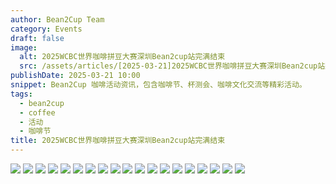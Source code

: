 ```yaml
---
author: Bean2Cup Team
category: Events
draft: false
image:
  alt: 2025WCBC世界咖啡拼豆大赛深圳Bean2cup站完满结束
  src: /assets/articles/[2025-03-21]2025WCBC世界咖啡拼豆大赛深圳Bean2cup站完满结束_03.jpg
publishDate: 2025-03-21 10:00
snippet: Bean2Cup 咖啡活动资讯，包含咖啡节、杯测会、咖啡文化交流等精彩活动。
tags:
  - bean2cup
  - coffee
  - 活动
  - 咖啡节
title: 2025WCBC世界咖啡拼豆大赛深圳Bean2cup站完满结束
---
```


![](/assets/articles/[2025-03-21]2025WCBC世界咖啡拼豆大赛深圳Bean2cup站完满结束_03.jpg)
![](/assets/articles/[2025-03-21]2025WCBC世界咖啡拼豆大赛深圳Bean2cup站完满结束_04.jpg)
![](/assets/articles/[2025-03-21]2025WCBC世界咖啡拼豆大赛深圳Bean2cup站完满结束_05.jpg)
![](/assets/articles/[2025-03-21]2025WCBC世界咖啡拼豆大赛深圳Bean2cup站完满结束_06.jpg)
![](/assets/articles/[2025-03-21]2025WCBC世界咖啡拼豆大赛深圳Bean2cup站完满结束_07.jpg)
![](/assets/articles/[2025-03-21]2025WCBC世界咖啡拼豆大赛深圳Bean2cup站完满结束_08.jpg)
![](/assets/articles/[2025-03-21]2025WCBC世界咖啡拼豆大赛深圳Bean2cup站完满结束_09.jpg)
![](/assets/articles/[2025-03-21]2025WCBC世界咖啡拼豆大赛深圳Bean2cup站完满结束_10.jpg)
![](/assets/articles/[2025-03-21]2025WCBC世界咖啡拼豆大赛深圳Bean2cup站完满结束_11.jpg)
![](/assets/articles/[2025-03-21]2025WCBC世界咖啡拼豆大赛深圳Bean2cup站完满结束_12.jpg)
![](/assets/articles/[2025-03-21]2025WCBC世界咖啡拼豆大赛深圳Bean2cup站完满结束_13.jpg)
![](/assets/articles/[2025-03-21]2025WCBC世界咖啡拼豆大赛深圳Bean2cup站完满结束_14.jpg)
![](/assets/articles/[2025-03-21]2025WCBC世界咖啡拼豆大赛深圳Bean2cup站完满结束_15.jpg)
![](/assets/articles/[2025-03-21]2025WCBC世界咖啡拼豆大赛深圳Bean2cup站完满结束_16.jpg)
![](/assets/articles/[2025-03-21]2025WCBC世界咖啡拼豆大赛深圳Bean2cup站完满结束_17.jpg)
![](/assets/articles/[2025-03-21]2025WCBC世界咖啡拼豆大赛深圳Bean2cup站完满结束_18.jpg)
![](/assets/articles/[2025-03-21]2025WCBC世界咖啡拼豆大赛深圳Bean2cup站完满结束_19.jpg)
![](/assets/articles/[2025-03-21]2025WCBC世界咖啡拼豆大赛深圳Bean2cup站完满结束_20.jpg)
![](/assets/articles/[2025-03-21]2025WCBC世界咖啡拼豆大赛深圳Bean2cup站完满结束_21.jpg)
